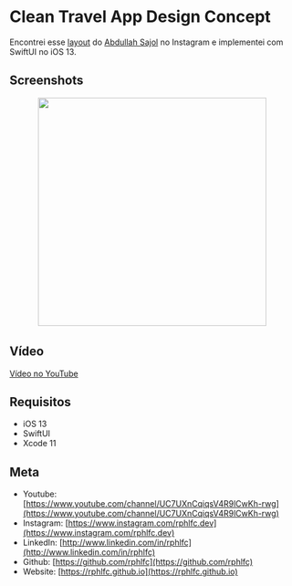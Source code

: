 # Clean Travel App Design Concept
Encontrei esse [layout](https://www.instagram.com/p/CD5iThqAkWO/) do [Abdullah Sajol](https://www.instagram.com/p/CC3LgB6g5g6/) no Instagram e implementei com SwiftUI no iOS 13.

## Screenshots
<p align="center">
    <img src="https://user-images.githubusercontent.com/16376748/91468410-5ba4ef00-e868-11ea-87e6-25cb3de6f5b9.png" width="400">&nbsp;
</p>
 
## Vídeo
[Vídeo no YouTube](https://youtu.be/WNMKI_uQKbs)

## Requisitos
- iOS 13
- SwiftUI
- Xcode 11

## Meta
- Youtube: [https://www.youtube.com/channel/UC7UXnCqiqsV4R9lCwKh-rwg](https://www.youtube.com/channel/UC7UXnCqiqsV4R9lCwKh-rwg)
- Instagram: [https://www.instagram.com/rphlfc.dev](https://www.instagram.com/rphlfc.dev)
- LinkedIn: [http://www.linkedin.com/in/rphlfc](http://www.linkedin.com/in/rphlfc)
- Github: [https://github.com/rphlfc](https://github.com/rphlfc)
- Website: [https://rphlfc.github.io](https://rphlfc.github.io)


